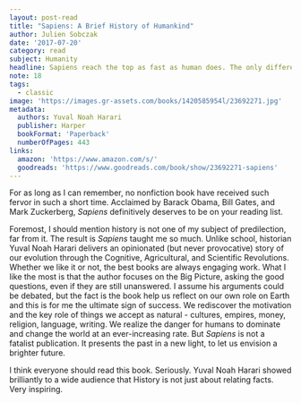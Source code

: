 ```yaml
---
layout: post-read
title: "Sapiens: A Brief History of Humankind"
author: Julien Sobczak
date: '2017-07-20'
category: read
subject: Humanity
headline: Sapiens reach the top as fast as human does. The only difference is it will stay here a long time.  
note: 18
tags:
  - classic
image: 'https://images.gr-assets.com/books/1420585954l/23692271.jpg'
metadata:
  authors: Yuval Noah Harari
  publisher: Harper
  bookFormat: 'Paperback'
  numberOfPages: 443
links:
  amazon: 'https://www.amazon.com/s/'
  goodreads: 'https://www.goodreads.com/book/show/23692271-sapiens'
---
```


For as long as I can remember, no nonfiction book have received such fervor in such a short time. Acclaimed by Barack Obama, Bill Gates, and Mark Zuckerberg, *Sapiens* definitively deserves to be on your reading list.

Foremost, I should mention history is not one of my subject of predilection, far from it. The result is *Sapiens* taught me so much. Unlike school, historian Yuval Noah Harari delivers an opinionated (but never provocative) story of our evolution through the Cognitive, Agricultural, and Scientific Revolutions. Whether we like it or not, the best books are always engaging work. What I like the most is that the author focuses on the Big Picture, asking the good questions, even if they are still unanswered. I assume his arguments could be debated, but the fact is the book help us reflect on our own role on Earth and this is for me the ultimate sign of success. We rediscover the motivation and the key role of things we accept as natural - cultures, empires, money, religion, language, writing. We realize the danger for humans to dominate and change the world at an ever-increasing rate. But *Sapiens* is not a fatalist publication. It presents the past in a new light, to let us envision a brighter future.

I think everyone should read this book. Seriously. Yuval Noah Harari showed brilliantly to a wide audience that History is not just about relating facts. Very inspiring.
